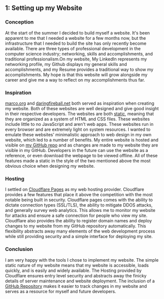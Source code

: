 ## 1: Setting up my Website

### Conception
At the start of the summer I decided to build myself a website. It's been apparent to me that I needed a website for a few months now, but the infrastructure that I needed to build the site has only recently become available. There are three types of professional development in the computer science industry; networking, skills and accomplishments, and traditional professionalism.On my website, My LinkedIn represents my networking profile, my Github displays my general skills and accomplishments, and my Resume provides a traditional way to show my accomplishments. My hope is that this website will grow alongside my career and give me a way to reflect on my accomplishments thus far.

### Inspiration
[marco.org][1] and [daringfireball.net][2] both served as inspiration when creating my website. Both of these websites are well designed and give good insight in their respective developers. The websites are both [static][3], meaning that they are organized as a system of HTML and CSS files. These websites include little to no JavaScript and aren't web apps. These websites run in every browser and are extremely light on system resources. I wanted to emulate these websites' minimalistic approach to web design in my own website, which led to a number of benefits. My entire website is hosted and visible on [my GitHub repo][4] and as changes are made to my website they are visible in my GitHub. Developers in the future can use the website as a reference, or even download the webpage to be viewed offline. All of these features made a static in the style of the two mentioned above the most obvious choice when designing my website.

### Hosting
I settled on [Cloudflare Pages][5] as my web hosting provider. Cloudflare provides a few features that place it above the competition with the most notable being built in security. Cloudflare pages comes with the ability to dictate connection types (SSL/TLS), the ability to mitigate DDOS attacks, and generally survey web analytics. This allows me to monitor my website for attacks and ensure a safe connection for people who view my site. Cloudflare also provides the ability to register domain names and deploy changes to my website from my GitHub repository automatically. This flexibility abstracts away many elements of the web development process while still providing security and a simple interface for deploying my site.

### Conclusion
I am very happy with the tools I chose to implement my website. The simple static nature of my website means that my website is accessible, loads quickly, and is easily and widely available. The Hosting provided by Cloudflare ensures entry level security and abstracts away the finicky details of server maintenance and website deployment. The inclusion of a [GitHub Repository][4] makes it easier to track changes in my website and serves as a resource for myself and future developers.

[1]: https://marco.org "Marco Arment's Website"
[2]: https://daringfireball.net "Dave Gruber's Website"
[3]: https://en.wikipedia.org/wiki/Static_web_page "Static webpage Wikipedia Article"
[4]: https://github.com/Trevor-Opiyo/Trevor-Opiyo.github.io "Trevor Opiyo's Website Repository on GitHub"
[5]: https://pages.cloudflare.com "Cloudflare Pages Website"